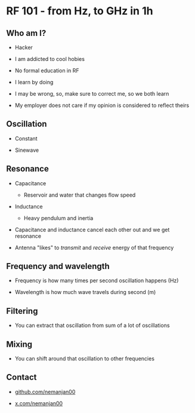 # RF 101 - from Hz, to GHz in 1h

## Who am I?

* Hacker

* I am addicted to cool hobies

* No formal education in RF

* I learn by doing

* I may be wrong, so, make sure to correct me, so we both learn

* My employer does not care if my opinion is considered to reflect theirs

## Oscillation

* Constant

* Sinewave

## Resonance

* Capacitance

    * Reservoir and water that changes flow speed

* Inductance

    * Heavy pendulum and inertia

* Capacitance and inductance cancel each other out and we get resonance

* Antenna "likes" to *transmit* and *receive* energy of that frequency

## Frequency and wavelength

* Frequency is how many times per second oscillation happens (Hz)

* Wavelength is how much wave travels during second (m)

## Filtering

* You can extract that oscillation from sum of a lot of oscillations

## Mixing

* You can shift around that oscillation to other frequencies

## Contact

* [github.com/nemanjan00](https://github.com/nemanjan00)

* [x.com/nemanjan00](https://x.com/nemanjan00)

